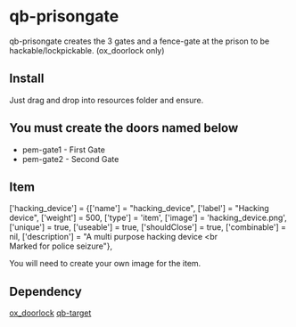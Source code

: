 # qb-prisongate

qb-prisongate creates the 3 gates and a fence-gate at the prison to be hackable/lockpickable. (ox_doorlock only)

## Install

Just drag and drop into resources folder and ensure.

## You must create the doors named below

* pem-gate1 - First Gate
* pem-gate2 - Second Gate

## Item

['hacking_device']			  	 = {['name'] = "hacking_device",				['label'] = "Hacking device",			['weight'] = 500,		['type'] = 'item', 		['image'] = 'hacking_device.png',			['unique'] = true,		['useable']	= true,		['shouldClose'] = true,	   ['combinable'] = nil,   ['description'] = "A multi purpose hacking device <br<br> Marked for police seizure"},

You will need to create your own image for the item.



## Dependency

[ox_doorlock](https://github.com/overextended/ox_doorloc)
[qb-target](https://github.com/qbcore-framework/qb-target)
